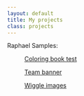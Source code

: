 ```yaml
---
layout: default
title: My projects
class: projects
---
```


<dl>
  <dt>Raphael Samples:</dt>
  <dd><p> <a href="/raphael_demos/colored_circle.html">Coloring book test</a></p></dd>
  <dd><p> <a href="/raphael_demos/trojan_victory.html">Team banner</a></p></dd>
  <dd><p> <a href="/raphael_demos/blah.html">Wiggle images</a></p></dd>
</dl>